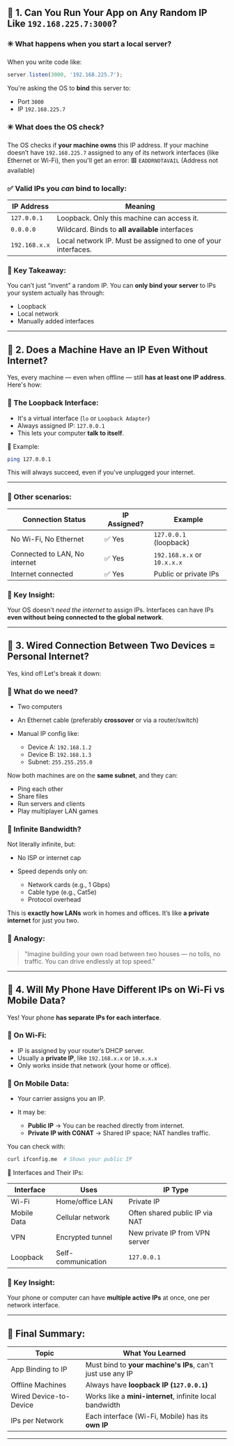 ## 🔹 **1. Can You Run Your App on Any Random IP Like `192.168.225.7:3000`?**

### ✳️ What happens when you start a local server?

When you write code like:

```js
server.listen(3000, '192.168.225.7');
```

You're asking the OS to **bind** this server to:

* Port `3000`
* IP `192.168.225.7`

### ✳️ What does the OS check?

The OS checks if **your machine owns** this IP address. If your machine doesn’t have `192.168.225.7` assigned to any of its network interfaces (like Ethernet or Wi-Fi), then you'll get an error:
🟥 `EADDRNOTAVAIL` (Address not available)

### ✅ Valid IPs you *can* bind to locally:

| IP Address    | Meaning                                                       |
| ------------- | ------------------------------------------------------------- |
| `127.0.0.1`   | Loopback. Only this machine can access it.                    |
| `0.0.0.0`     | Wildcard. Binds to **all available** interfaces               |
| `192.168.x.x` | Local network IP. Must be assigned to one of your interfaces. |

### 🧠 Key Takeaway:

You can’t just “invent” a random IP. You can **only bind your server** to IPs your system actually has through:

* Loopback
* Local network
* Manually added interfaces

---

## 🔹 **2. Does a Machine Have an IP Even Without Internet?**

Yes, every machine — even when offline — still **has at least one IP address**. Here's how:

### 🎯 The Loopback Interface:

* It's a virtual interface (`lo` or `Loopback Adapter`)
* Always assigned IP: `127.0.0.1`
* This lets your computer **talk to itself**.

🧪 Example:

```bash
ping 127.0.0.1
```

This will always succeed, even if you’ve unplugged your internet.

---

### 📡 Other scenarios:

| Connection Status             | IP Assigned? | Example                     |
| ----------------------------- | ------------ | --------------------------- |
| No Wi-Fi, No Ethernet         | ✅ Yes        | `127.0.0.1` (loopback)      |
| Connected to LAN, No internet | ✅ Yes        | `192.168.x.x` or `10.x.x.x` |
| Internet connected            | ✅ Yes        | Public or private IPs       |

### 🧠 Key Insight:

Your OS doesn't *need the internet* to assign IPs. Interfaces can have IPs **even without being connected to the global network**.

---

## 🔹 **3. Wired Connection Between Two Devices = Personal Internet?**

Yes, kind of! Let's break it down:

### 🧩 What do we need?

* Two computers
* An Ethernet cable (preferably **crossover** or via a router/switch)
* Manual IP config like:

  * Device A: `192.168.1.2`
  * Device B: `192.168.1.3`
  * Subnet: `255.255.255.0`

Now both machines are on the **same subnet**, and they can:

* Ping each other
* Share files
* Run servers and clients
* Play multiplayer LAN games

### 🔄 Infinite Bandwidth?

Not literally infinite, but:

* No ISP or internet cap
* Speed depends only on:

  * Network cards (e.g., 1 Gbps)
  * Cable type (e.g., Cat5e)
  * Protocol overhead

This is **exactly how LANs** work in homes and offices. It’s like **a private internet** for just you two.

### 🧠 Analogy:

> "Imagine building your own road between two houses — no tolls, no traffic. You can drive endlessly at top speed."

---

## 🔹 **4. Will My Phone Have Different IPs on Wi-Fi vs Mobile Data?**

Yes! Your phone **has separate IPs for each interface**.

### 📶 On Wi-Fi:

* IP is assigned by your router’s DHCP server.
* Usually a **private IP**, like `192.168.x.x` or `10.x.x.x`
* Only works inside that network (your home or office).

### 📡 On Mobile Data:

* Your carrier assigns you an IP.
* It may be:

  * **Public IP** → You can be reached directly from internet.
  * **Private IP with CGNAT** → Shared IP space; NAT handles traffic.

You can check with:

```bash
curl ifconfig.me  # Shows your public IP
```

📌 Interfaces and Their IPs:

| Interface   | Uses               | IP Type                        |
| ----------- | ------------------ | ------------------------------ |
| Wi-Fi       | Home/office LAN    | Private IP                     |
| Mobile Data | Cellular network   | Often shared public IP via NAT |
| VPN         | Encrypted tunnel   | New private IP from VPN server |
| Loopback    | Self-communication | `127.0.0.1`                    |

### 🧠 Key Insight:

Your phone or computer can have **multiple active IPs** at once, one per network interface.

---

## 🚀 Final Summary:

| Topic                  | What You Learned                                           |
| ---------------------- | ---------------------------------------------------------- |
| App Binding to IP      | Must bind to **your machine's IPs**, can't just use any IP |
| Offline Machines       | Always have **loopback IP (`127.0.0.1`)**                  |
| Wired Device-to-Device | Works like a **mini-internet**, infinite local bandwidth   |
| IPs per Network        | Each interface (Wi-Fi, Mobile) has its **own IP**          |

---
